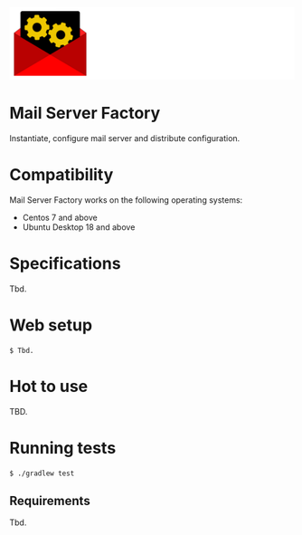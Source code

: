 ![](Logo.png)

# Mail Server Factory

Instantiate, configure mail server and distribute configuration.

# Compatibility

Mail Server Factory works on the following operating systems:

- Centos 7 and above
- Ubuntu Desktop 18 and above 

# Specifications

Tbd.

# Web setup

```
$ Tbd.
```

# Hot to use

TBD.

# Running tests

```
$ ./gradlew test
```

## Requirements

Tbd.